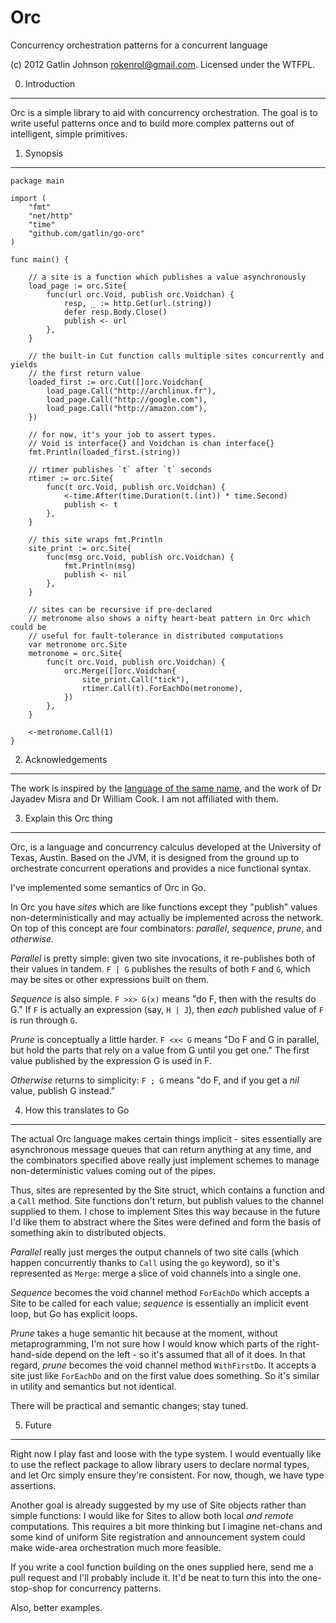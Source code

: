 Orc
===

Concurrency orchestration patterns for a concurrent language

(c) 2012 Gatlin Johnson <rokenrol@gmail.com>. Licensed under the WTFPL.

0. Introduction
---

Orc is a simple library to aid with concurrency orchestration. The goal is to
write useful patterns once and to build more complex patterns out of
intelligent, simple primitives.

1. Synopsis
---

    package main

    import (
        "fmt"
        "net/http"
        "time"
        "github.com/gatlin/go-orc"
    )

    func main() {

        // a site is a function which publishes a value asynchronously
        load_page := orc.Site{
            func(url orc.Void, publish orc.Voidchan) {
                resp, _ := http.Get(url.(string))
                defer resp.Body.Close()
                publish <- url
            },
        }

        // the built-in Cut function calls multiple sites concurrently and yields
        // the first return value
        loaded_first := orc.Cut([]orc.Voidchan{
            load_page.Call("http://archlinux.fr"),
            load_page.Call("http://google.com"),
            load_page.Call("http://amazon.com"),
        })

        // for now, it's your job to assert types.
        // Void is interface{} and Voidchan is chan interface{}
        fmt.Println(loaded_first.(string))

        // rtimer publishes `t` after `t` seconds
        rtimer := orc.Site{
            func(t orc.Void, publish orc.Voidchan) {
                <-time.After(time.Duration(t.(int)) * time.Second)
                publish <- t
            },
        }

        // this site wraps fmt.Println
        site_print := orc.Site{
            func(msg orc.Void, publish orc.Voidchan) {
                fmt.Println(msg)
                publish <- nil
            },
        }

        // sites can be recursive if pre-declared
        // metronome also shows a nifty heart-beat pattern in Orc which could be
        // useful for fault-tolerance in distributed computations
        var metronome orc.Site
        metronome = orc.Site{
            func(t orc.Void, publish orc.Voidchan) {
                orc.Merge([]orc.Voidchan{
                    site_print.Call("tick"),
                    rtimer.Call(t).ForEachDo(metronome),
                })
            },
        }

        <-metronome.Call(1)
    }

2. Acknowledgements
---

The work is inspired by the [language of the same name][1], and the work of Dr
Jayadev Misra and Dr William Cook. I am not affiliated with them.

3. Explain this Orc thing
---

Orc, is a language and concurrency calculus developed at the University of
Texas, Austin. Based on the JVM, it is designed from the ground up to
orchestrate concurrent operations and provides a nice functional syntax.

I've implemented some semantics of Orc in Go.

In Orc you have *sites* which are like functions except they "publish" values
non-deterministically and may actually be implemented across the network. On
top of this concept are four combinators: *parallel*, *sequence*, *prune*, and
*otherwise*.

*Parallel* is pretty simple: given two site invocations, it re-publishes both
of their values in tandem. `F | G` publishes the results of both `F` and `G`,
which may be sites or other expressions built on them.

*Sequence* is also simple. `F >x> G(x)` means "do F, then with the results do
G." If `F` is actually an expression (say, `H | J`), then *each* published
value of `F` is run through `G`.

*Prune* is conceptually a little harder. `F <x< G` means "Do F and G in
parallel, but hold the parts that rely on a value from G until you get one."
The first value published by the expression G is used in F.

*Otherwise* returns to simplicity: `F ; G` means "do F, and if you get a *nil*
value, publish G instead."

4. How this translates to Go
---

The actual Orc language makes certain things implicit - sites essentially are
asynchronous message queues that can return anything at any time, and the
combinators specified above really just implement schemes to manage
non-deterministic values coming out of the pipes.

Thus, sites are represented by the Site struct, which contains a function and a
`Call` method. Site functions don't return, but publish values to the channel
supplied to them. I chose to implement Sites this way because in the future I'd
like them to abstract where the Sites were defined and form the basis of
something akin to distributed objects.

*Parallel* really just merges the output channels of two site calls (which
happen concurrently thanks to `Call` using the `go` keyword), so it's
represented as `Merge`: merge a slice of void channels into a single one.

*Sequence* becomes the void channel method `ForEachDo` which accepts a Site to
be called for each value; *sequence* is essentially an implicit event loop, but
Go has explicit loops.

*Prune* takes a huge semantic hit because at the moment, without
metaprogramming, I'm not sure how I would know which parts of the
right-hand-side depend on the left - so it's assumed that all of it does. In
that regard, *prune* becomes the void channel method `WithFirstDo`. It accepts
a site just like `ForEachDo` and on the first value does something. So it's
similar in utility and semantics but not identical.

There will be practical and semantic changes; stay tuned.

5. Future
---

Right now I play fast and loose with the type system. I would eventually like
to use the reflect package to allow library users to declare normal types, and
let Orc simply ensure they're consistent. For now, though, we have type
assertions.

Another goal is already suggested by my use of Site objects rather than simple
functions: I would like for Sites to allow both local *and remote*
computations. This requires a bit more thinking but I imagine net-chans and
some kind of uniform Site registration and announcement system could make
wide-area orchestration much more feasible.

If you write a cool function building on the ones supplied here, send me a pull
request and I'll probably include it. It'd be neat to turn this into the
one-stop-shop for concurrency patterns.

Also, better examples.

[1]: http://orc.csres.utexas.edu

